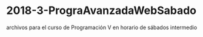 # 2018-3-PrograAvanzadaWebSabado
archivos para el curso de Programación V en horario de sábados intermedio
